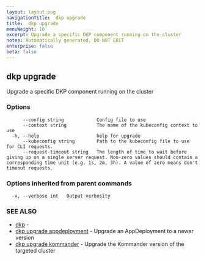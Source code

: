 ```yaml
---
layout: layout.pug
navigationTitle:  dkp upgrade
title:  dkp upgrade
menuWeight: 10
excerpt: Upgrade a specific DKP component running on the cluster
notes: Automatically generated, DO NOT EDIT
enterprise: false
beta: false
---
```

<!-- vale off -->
<!-- markdownlint-disable -->

## dkp upgrade

Upgrade a specific DKP component running on the cluster

### Options

```
      --config string            Config file to use
      --context string           The name of the kubeconfig context to use
  -h, --help                     help for upgrade
      --kubeconfig string        Path to the kubeconfig file to use for CLI requests.
      --request-timeout string   The length of time to wait before giving up on a single server request. Non-zero values should contain a corresponding time unit (e.g. 1s, 2m, 3h). A value of zero means don't timeout requests.
```

### Options inherited from parent commands

```
  -v, --verbose int   Output verbosity
```

### SEE ALSO

* [dkp](/dkp/kommander/2.2/cli/dkp/)	 - 
* [dkp upgrade appdeployment](/dkp/kommander/2.2/cli/dkp/upgrade/appdeployment/)	 - Upgrade an AppDeployment to a newer version
* [dkp upgrade kommander](/dkp/kommander/2.2/cli/dkp/upgrade/kommander/)	 - Upgrade the Kommander version of the targeted cluster

